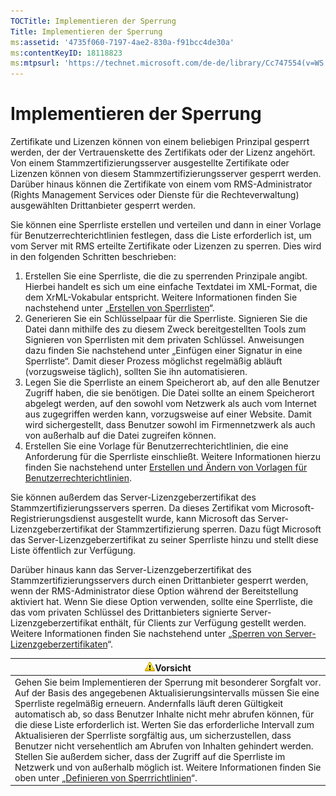 ```yaml
---
TOCTitle: Implementieren der Sperrung
Title: Implementieren der Sperrung
ms:assetid: '4735f060-7197-4ae2-830a-f91bcc4de30a'
ms:contentKeyID: 18118823
ms:mtpsurl: 'https://technet.microsoft.com/de-de/library/Cc747554(v=WS.10)'
---
```


Implementieren der Sperrung
===========================

Zertifikate und Lizenzen können von einem beliebigen Prinzipal gesperrt werden, der der Vertrauenskette des Zertifikats oder der Lizenz angehört. Von einem Stammzertifizierungsserver ausgestellte Zertifikate oder Lizenzen können von diesem Stammzertifizierungsserver gesperrt werden. Darüber hinaus können die Zertifikate von einem vom RMS-Administrator (Rights Management Services oder Dienste für die Rechteverwaltung) ausgewählten Drittanbieter gesperrt werden.

Sie können eine Sperrliste erstellen und verteilen und dann in einer Vorlage für Benutzerrechterichtlinien festlegen, dass die Liste erforderlich ist, um vom Server mit RMS erteilte Zertifikate oder Lizenzen zu sperren. Dies wird in den folgenden Schritten beschrieben:

1.  Erstellen Sie eine Sperrliste, die die zu sperrenden Prinzipale angibt. Hierbei handelt es sich um eine einfache Textdatei im XML-Format, die dem XrML-Vokabular entspricht. Weitere Informationen finden Sie nachstehend unter „[Erstellen von Sperrlisten](https://technet.microsoft.com/1ef75199-3344-4225-84de-a863a777696a)“.
2.  Generieren Sie ein Schlüsselpaar für die Sperrliste. Signieren Sie die Datei dann mithilfe des zu diesem Zweck bereitgestellten Tools zum Signieren von Sperrlisten mit dem privaten Schlüssel. Anweisungen dazu finden Sie nachstehend unter „Einfügen einer Signatur in eine Sperrliste“. Damit dieser Prozess möglichst regelmäßig abläuft (vorzugsweise täglich), sollten Sie ihn automatisieren.
3.  Legen Sie die Sperrliste an einem Speicherort ab, auf den alle Benutzer Zugriff haben, die sie benötigen. Die Datei sollte an einem Speicherort abgelegt werden, auf den sowohl vom Netzwerk als auch vom Internet aus zugegriffen werden kann, vorzugsweise auf einer Website. Damit wird sichergestellt, dass Benutzer sowohl im Firmennetzwerk als auch von außerhalb auf die Datei zugreifen können.
4.  Erstellen Sie eine Vorlage für Benutzerrechterichtlinien, die eine Anforderung für die Sperrliste einschließt. Weitere Informationen hierzu finden Sie nachstehend unter [Erstellen und Ändern von Vorlagen für Benutzerrechterichtlinien](https://technet.microsoft.com/6014176f-ef71-4d29-b3e3-da129c18563d).

Sie können außerdem das Server-Lizenzgeberzertifikat des Stammzertifizierungsservers sperren. Da dieses Zertifikat vom Microsoft-Registrierungsdienst ausgestellt wurde, kann Microsoft das Server-Lizenzgeberzertifikat der Stammzertifizierung sperren. Dazu fügt Microsoft das Server-Lizenzgeberzertifikat zu seiner Sperrliste hinzu und stellt diese Liste öffentlich zur Verfügung.

Darüber hinaus kann das Server-Lizenzgeberzertifikat des Stammzertifizierungsservers durch einen Drittanbieter gesperrt werden, wenn der RMS-Administrator diese Option während der Bereitstellung aktiviert hat. Wenn Sie diese Option verwenden, sollte eine Sperrliste, die das vom privaten Schlüssel des Drittanbieters signierte Server-Lizenzgeberzertifikat enthält, für Clients zur Verfügung gestellt werden. Weitere Informationen finden Sie nachstehend unter „[Sperren von Server-Lizenzgeberzertifikaten](https://technet.microsoft.com/8020861d-d196-4431-8282-044675ef5616)“.

| ![](images/Cc747554.Caution(WS.10).gif)Vorsicht                                                                                                                                                                                                                                                                                                                                                                                                                                                                                                                                                                                                                                                                                                          |
|---------------------------------------------------------------------------------------------------------------------------------------------------------------------------------------------------------------------------------------------------------------------------------------------------------------------------------------------------------------------------------------------------------------------------------------------------------------------------------------------------------------------------------------------------------------------------------------------------------------------------------------------------------------------------------------------------------------------------------------------------------------------------------------|
| Gehen Sie beim Implementieren der Sperrung mit besonderer Sorgfalt vor. Auf der Basis des angegebenen Aktualisierungsintervalls müssen Sie eine Sperrliste regelmäßig erneuern. Andernfalls läuft deren Gültigkeit automatisch ab, so dass Benutzer Inhalte nicht mehr abrufen können, für die diese Liste erforderlich ist. Werten Sie das erforderliche Intervall zum Aktualisieren der Sperrliste sorgfältig aus, um sicherzustellen, dass Benutzer nicht versehentlich am Abrufen von Inhalten gehindert werden. Stellen Sie außerdem sicher, dass der Zugriff auf die Sperrliste im Netzwerk und von außerhalb möglich ist. Weitere Informationen finden Sie oben unter „[Definieren von Sperrrichtlinien](https://technet.microsoft.com/e2fffe9f-def7-439b-a8aa-43f8a065813d)“. |
